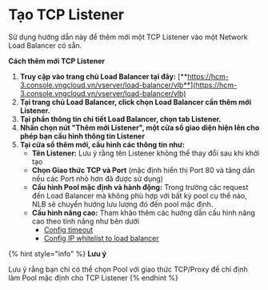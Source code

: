 # Tạo TCP Listener

Sử dụng hướng dẫn này để thêm mới một TCP Listener vào một Network Load Balancer có sẵn.

**Cách thêm mới TCP Listener**

1. **Truy cập vào trang chủ Load Balancer tại đây:** [**https://hcm-3.console.vngcloud.vn/vserver/load-balancer/vlb**](https://hcm-3.console.vngcloud.vn/vserver/load-balancer/vlb)
2. **Tại trang chủ Load Balancer, click chọn Load Balancer cần thêm mới Listener.**
3. **Tại phần thông tin chi tiết Load Balancer, chọn tab Listener.**
4. **Nhấn chọn nút "Thêm mới Listener", một cửa sổ giao diện hiện lên cho phép bạn cấu hình thông tin Listener**
5. **Tại cửa sổ thêm mới, cấu hình các thông tin như:**
   * **Tên Listener:** Lưu ý rằng tên Listener không thể thay đổi sau khi khởi tạo
   * **Chọn Giao thức TCP và Port** (mặc định hiển thị Port 80 và tăng dần nếu các Port nhỏ hơn đã được sử dụng)
   * **Cấu hình Pool mặc định và hành động:** Trong trường các request đến Load Balancer mà không phù hợp với bất kỳ pool cụ thể nào, NLB sẽ chuyển hướng lưu lượng đó đến pool mặc định.&#x20;
   * **Cấu hình nâng cao:** Tham khảo thêm các hướng dẫn cấu hình nâng cao theo tính năng như bên dưới
     * [Config timeout](../../application-load-balancer/listener/config-timeout.md)
     * [Config IP whitelist to load balancer](../../application-load-balancer/listener/config-ip-whitelist-to-load-balancer.md)

{% hint style="info" %}
**Lưu ý**

Lưu ý rằng bạn chỉ có thể chọn Pool với giao thức TCP/Proxy để chỉ định làm Pool mặc định cho TCP Listener
{% endhint %}

